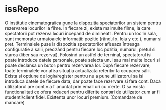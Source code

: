 # issRepo
O institutie cinematografica pune la dispozitia spectatorilor un sistem pentru rezervarea locurilor la filme. 
În fiecare zi, exista mai multe filme, la care spectatorii pot rezerva locuri începand de dimineata. 
Pentru un loc în sala, sunt memorate urmatoarele informatii: pozitie (rândul x, loja y etc.), numar si pret. 
Terminalele puse la dispozitia spectatorilor afiseaza întreaga configuratie a salii, precizând pentru fiecare loc pozitia, numarul, pretul si starea (liber sau rezervat). 
Folosind un astfel de terminal, spectatorul îsi poate introduce datele personale, poate selecta unul sau mai multe locuri si poate declansa un buton pentru rezervarea lor. 
După fiecare rezervare, toate terminalele vor afisa situația actualizata referitor la ocuparea sălii. 
Exista si optiune de login/register pentru nu a pune utilizatorul sa isi introduca datele de fiecare data, dar poate face rezervare si fara cont. Daca utilizatorul are cont v a fi anuntat prin email uri cu oferte.
O sa exista functionalitati ce ofera reduceri pentru diferite conturi de utilizator cum ar fi studenti/client fidel.
Existenta unor locuri premium.
(Comandare de mancare)
